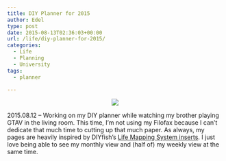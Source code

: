 ```yaml
---
title: DIY Planner for 2015
author: Edel
type: post
date: 2015-08-13T02:36:03+00:00
url: /life/diy-planner-for-2015/
categories:
  - Life
  - Planning
  - University
tags:
  - planner

---
```

<center>
  <img src="http://ift.tt/1DLBA4I" />
</center>

2015.08.12 &#8211; Working on my DIY planner while watching my brother playing GTAV in the living room. This time, I’m not using my Filofax because I can’t dedicate that much time to cutting up that much paper. As always, my pages are heavily inspired by DIYfish’s [Life Mapping System inserts][1]. I just love being able to see my monthly view and (half of) my weekly view at the same time.

<ol class="footnote">
</ol>

 [1]: http://ift.tt/14L6itZ